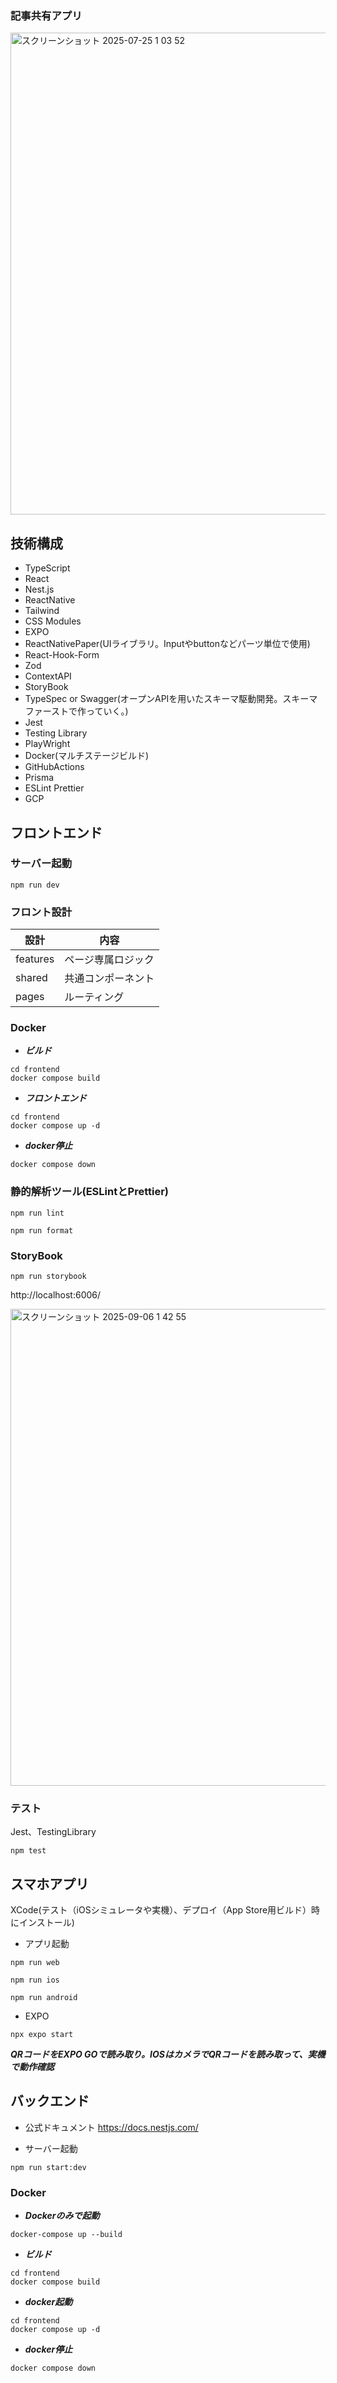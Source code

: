 ### 記事共有アプリ
<img width="1404" height="771" alt="スクリーンショット 2025-07-25 1 03 52" src="https://github.com/user-attachments/assets/9e6ee8c7-ebac-4599-961f-39f7100fcfdc" />


## 技術構成
- TypeScript
- React
- Nest.js
- ReactNative
- Tailwind
- CSS Modules
- EXPO
- ReactNativePaper(UIライブラリ。Inputやbuttonなどパーツ単位で使用)
- React-Hook-Form
- Zod
- ContextAPI
- StoryBook
- TypeSpec or Swagger(オープンAPIを用いたスキーマ駆動開発。スキーマファーストで作っていく。)
- Jest
- Testing Library
- PlayWright
- Docker(マルチステージビルド)
- GitHubActions
- Prisma
- ESLint Prettier
- GCP


## フロントエンド
### サーバー起動
```
npm run dev
```

### フロント設計
|設計|内容|
|----|---|
|features|ページ専属ロジック|
|shared|共通コンポーネント|
|pages|ルーティング|

### Docker
- ***ビルド***
```
cd frontend
docker compose build
```

- ***フロントエンド***
```
cd frontend
docker compose up -d
```

- ***docker停止***
```
docker compose down
```

### 静的解析ツール(ESLintとPrettier)
```
npm run lint

npm run format
```

### StoryBook
```
npm run storybook
```
http://localhost:6006/ 

<img width="1438" height="763" alt="スクリーンショット 2025-09-06 1 42 55" src="https://github.com/user-attachments/assets/13d908c2-a38b-49d9-8c32-1b8635b272ea" />


### テスト
Jest、TestingLibrary
```
npm test
```


## スマホアプリ
XCode(テスト（iOSシミュレータや実機）、デプロイ（App Store用ビルド）時にインストール)
- アプリ起動
```
npm run web

npm run ios

npm run android
```
- EXPO
```
npx expo start
```
***QRコードをEXPO GOで読み取り。IOSはカメラでQRコードを読み取って、実機で動作確認***

## バックエンド
- 公式ドキュメント
https://docs.nestjs.com/

- サーバー起動
```
npm run start:dev
```

### Docker
- ***Dockerのみで起動***
```
docker-compose up --build
```

- ***ビルド***
```
cd frontend
docker compose build
```

- ***docker起動***
```
cd frontend
docker compose up -d
```

- ***docker停止***
```
docker compose down
```
